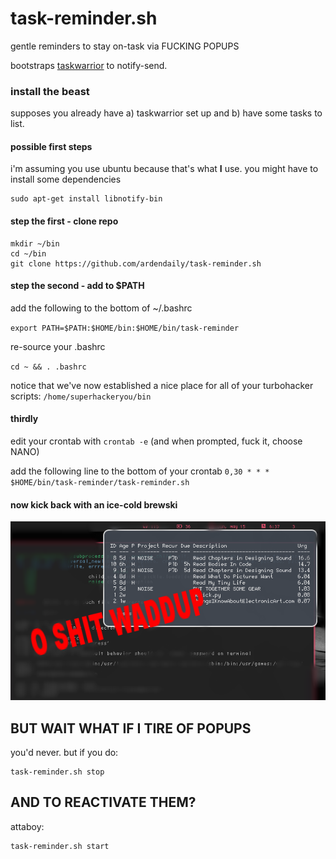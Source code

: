 # task-reminder.sh

gentle reminders to stay on-task via FUCKING POPUPS

bootstraps <a href="http://taskwarrior.org">taskwarrior</a> to notify-send.

### install the beast

supposes you already have a) taskwarrior set up and b) have some tasks to list.

#### possible first steps

i'm assuming you use ubuntu because that's what **I** use. you might have to install some dependencies

    sudo apt-get install libnotify-bin

#### step the first - clone repo

    mkdir ~/bin
    cd ~/bin
    git clone https://github.com/ardendaily/task-reminder.sh

#### step the second - add to $PATH

add the following to the bottom of ~/.bashrc

`export PATH=$PATH:$HOME/bin:$HOME/bin/task-reminder`

re-source your .bashrc

`cd ~ && . .bashrc`

notice that we've now established a nice place for all of your turbohacker scripts: `/home/superhackeryou/bin`

#### thirdly

edit your crontab with `crontab -e` (and when prompted, fuck it, choose NANO)

add the following line to the bottom of your crontab
`0,30 * * * $HOME/bin/task-reminder/task-reminder.sh`

#### now kick back with an ice-cold brewski
 ![oh shit waddup](./screenshot.png "tasty screenshot")

## BUT WAIT WHAT IF I TIRE OF POPUPS

 you'd never. but if you do:

    task-reminder.sh stop

## AND TO REACTIVATE THEM?

attaboy:

    task-reminder.sh start

